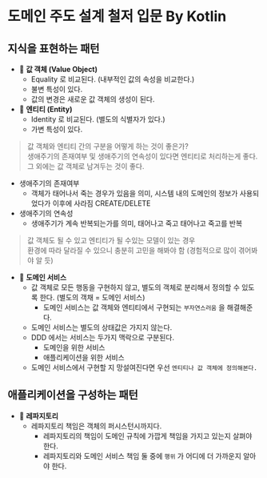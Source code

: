 # 도메인 주도 설계 철저 입문 By Kotlin

## 지식을 표현하는 패턴
* 💁 __값 객체 (Value Object)__
  * Equality 로 비교된다. (내부적인 값의 속성을 비교한다.)
  * 불변 특성이 있다.
  * 값의 변경은 새로운 값 객체의 생성이 된다.
* 💁 __엔티티 (Entity)__
  * Identity 로 비교된다. (별도의 식별자가 있다.)
  * 가변 특성이 있다.
    
> 값 객체와 엔티티 간의 구분을 어떻게 하는 것이 좋은가?   
> 생애주기의 존재여부 및 생애주기의 연속성이 있다면 엔티티로 처리하는게 좋다.
> 그 외에는 값 객체로 남겨두는 것이 좋다.

* 생애주기의 존재여부
  * 객체가 태어나서 죽는 경우가 있음을 의미, 시스템 내의 도메인의 정보가 사용되었다가 이후에 사라짐 CREATE/DELETE
* 생애주기의 연속성
  * 생애주기가 계속 반복되는가를 의미, 태어나고 죽고 태어나고 죽고를 반복

> 값 객체도 될 수 있고 엔티티가 될 수있는 모델이 있는 경우   
> 환경에 따라 달라질 수 있으니 충분히 고민을 해봐야 함 (경험적으로 많이 겪어봐야 알 듯)

* 💁 __도메인 서비스__
  * 값 객체로 모든 행동을 구현하지 않고, 별도의 객체로 분리해서 정의할 수 있도록 한다. (별도의 객채 = 도메인 서비스)
    * 도메인 서비스는 값 객체와 엔티티에서 구현되는 `부자연스러움` 을 해결해준다.
  * 도메인 서비스는 별도의 상태값은 가지지 않는다.
  * DDD 에서는 서비스는 두가지 맥락으로 구분된다.
    * 도메인을 위한 서비스
    * 애플리케이션을 위한 서비스
  * 도메인 서비스에서 구현할 지 망설여진다면 우선 `엔티티나 값 객체에 정의해본다.`

## 애플리케이션을 구성하는 패턴
* 💁 __레파지토리__
  * 레파지토리 책임은 객체의 퍼시스턴시까지다.
    * 레파지토리의 책임이 도메인 규칙에 가깝게 책임을 가지고 있는지 살펴야 한다.
    * 레파지토리와 도메인 서비스 책임 둘 중에 `행위` 가 어디에 더 가까운지 알아야 한다.
